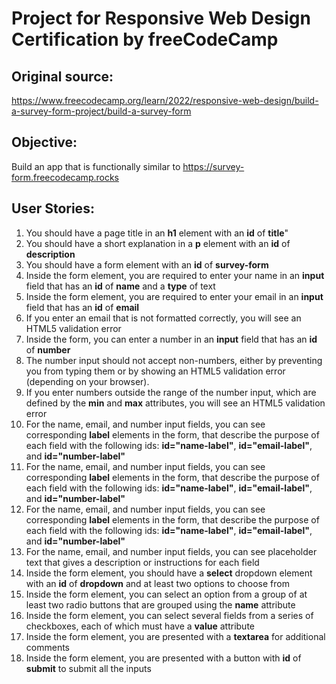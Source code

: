 # Project for Responsive Web Design Certification by freeCodeCamp 
## Original source: 
https://www.freecodecamp.org/learn/2022/responsive-web-design/build-a-survey-form-project/build-a-survey-form

## Objective: 
Build an app that is functionally similar to https://survey-form.freecodecamp.rocks

## User Stories: 

1. You should have a page title in an **h1** element with an **id** of **title**"
2. You should have a short explanation in a **p** element with an **id** of **description**
3. You should have a form element with an **id** of **survey-form**
4. Inside the form element, you are required to enter your name in an **input** field that has an **id** of **name** and a **type** of text
5. Inside the form element, you are required to enter your email in an **input** field that has an **id** of **email**
6. If you enter an email that is not formatted correctly, you will see an HTML5 validation error
7. Inside the form, you can enter a number in an **input** field that has an **id** of **number**
8. The number input should not accept non-numbers, either by preventing you from typing them or by showing an HTML5 validation error (depending on your browser).
9. If you enter numbers outside the range of the number input, which are defined by the **min** and **max** attributes, you will see an HTML5 validation error
10. For the name, email, and number input fields, you can see corresponding **label** elements in the form, that describe the purpose of each field with the following ids: **id="name-label"**, **id="email-label"**, and **id="number-label"**
10. For the name, email, and number input fields, you can see corresponding **label** elements in the form, that describe the purpose of each field with the following ids: **id="name-label"**, **id="email-label"**, and **id="number-label"**
10. For the name, email, and number input fields, you can see corresponding **label** elements in the form, that describe the purpose of each field with the following ids: **id="name-label"**, **id="email-label"**, and **id="number-label"**
11. For the name, email, and number input fields, you can see placeholder text that gives a description or instructions for each field
12. Inside the form element, you should have a **select** dropdown element with an **id** of **dropdown** and at least two options to choose from
13. Inside the form element, you can select an option from a group of at least two radio buttons that are grouped using the **name** attribute
14. Inside the form element, you can select several fields from a series of checkboxes, each of which must have a **value** attribute
15. Inside the form element, you are presented with a **textarea** for additional comments
16. Inside the form element, you are presented with a button with **id** of **submit** to submit all the inputs
